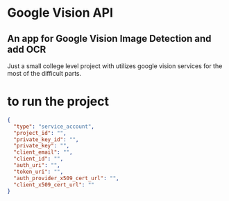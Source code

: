 # Google Vision API 
## An app for Google Vision Image Detection and add OCR 

Just a small college level project with utilizes google vision services for the most of the difficult parts.


# to run the project

```JSON key.json from google cloud iam account and place it into the root directory
{
  "type": "service_account",
  "project_id": "",
  "private_key_id": "",
  "private_key": "",
  "client_email": "",
  "client_id": "",
  "auth_uri": "",
  "token_uri": "",
  "auth_provider_x509_cert_url": "",
  "client_x509_cert_url": ""
}
```